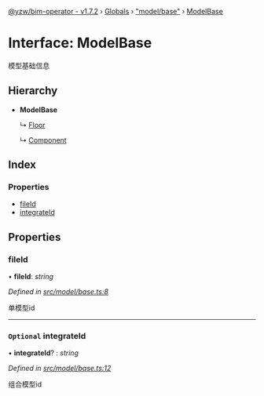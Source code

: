 [@yzw/bim-operator - v1.7.2](../README.md) › [Globals](../globals.md) › ["model/base"](../modules/_model_base_.md) › [ModelBase](_model_base_.modelbase.md)

# Interface: ModelBase

模型基础信息

## Hierarchy

* **ModelBase**

  ↳ [Floor](_model_floor_.floor.md)

  ↳ [Component](_model_component_.component.md)

## Index

### Properties

* [fileId](_model_base_.modelbase.md#fileid)
* [integrateId](_model_base_.modelbase.md#optional-integrateid)

## Properties

###  fileId

• **fileId**: *string*

*Defined in [src/model/base.ts:8](https://github.com/youkaisteve/bim-operator/blob/e2ba6fb/src/model/base.ts#L8)*

单模型id

___

### `Optional` integrateId

• **integrateId**? : *string*

*Defined in [src/model/base.ts:12](https://github.com/youkaisteve/bim-operator/blob/e2ba6fb/src/model/base.ts#L12)*

组合模型id
